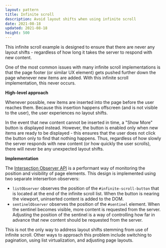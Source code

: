 ```yaml
---
layout: pattern
title: Infinite scroll
description: Avoid layout shifts when using infinite scroll
date: 2021-08-18
updated: 2021-08-18
height: 500
---
```


This infinite scroll example is designed to ensure that there are never any
layout shifts - regardless of how long it takes the server to respond with new content.

One of the most common issues with many infinite scroll implementations is that
the page footer (or similar UX element) gets pushed further down the page
whenever new items are added. With this infinite scroll implementation, this
never occurs.

**High-level approach**

Whenever possible, new items are inserted into the page before the user reaches
them. Because this insertion happens offscreen (and is not visible to the user),
the user experiences no layout shifts.

In the event that new content cannot be inserted in time, a "Show More" button
is displayed instead. However, the button is enabled only when new items are
ready to be displayed - this ensures that the user does not click the button
only to find that nothing happens. Thus, regardless of how slowly the server
responds with new content (or how quickly the user scrolls), there will never be
any unexpected layout shifts.

**Implementation**

The [Intersection Observer
API](https://developer.mozilla.org/en-US/docs/Web/API/Intersection_Observer_API)
is a performant way of monitoring the position and visibility of page
elements. This design is implemented using two separate intersertion observers:
- `listObserver` observes the position of the `#infinite-scroll-button` that is
  located at the end of the infinite scroll list. When the button is nearing the
  viewport, uninserted content is added to the DOM.
- `sentinelObserver` observes the position of the `#sentinel` element. When the
  sentinel becomes visible, more content is requested from the server. Adjusting
  the position of the sentinel is a way of controlling how far in advance that
  new content should be requested from the server.


This is not the only way to address layout shifts stemming
from use of infinite scroll. Other ways to approach this problem include
switching to pagination, using list virtualization, and adjusting page layouts.
